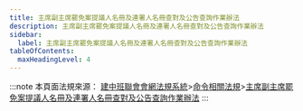 ```yaml
---
title: 主席副主席罷免案提議人名冊及連署人名冊查對及公告查詢作業辦法
description: 主席副主席罷免案提議人名冊及連署人名冊查對及公告查詢作業辦法
sidebar:
  label: 主席副主席罷免案提議人名冊及連署人名冊查對及公告查詢作業辦法
tableOfContents:
  maxHeadingLevel: 4
---
```


:::note
本頁面法規來源：
[建中班聯會會網法規系統](https://ckhssc.wordpress.com/%e6%b3%95%e8%a6%8f%e7%b3%bb%e7%b5%b1/)\>[命令相關法規](https://ckhssc.wordpress.com/%e6%b3%95%e8%a6%8f%e5%91%bd%e4%bb%a4/)\>[主席副主席罷免案提議人名冊及連署人名冊查對及公告查詢作業辦法](None)
:::